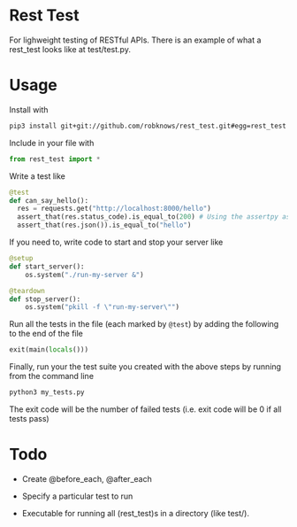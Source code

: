 # Rest Test

For lighweight testing of RESTful APIs. There is an example of what a
rest_test looks like at test/test.py.

# Usage

Install with

```bash
pip3 install git+git://github.com/robknows/rest_test.git#egg=rest_test
```

Include in your file with

```python
from rest_test import *
```

Write a test like

```python
@test
def can_say_hello():
  res = requests.get("http://localhost:8000/hello")
  assert_that(res.status_code).is_equal_to(200) # Using the assertpy assertions library
  assert_that(res.json()).is_equal_to("hello")
```

If you need to, write code to start and stop your server like

```python
@setup
def start_server():
    os.system("./run-my-server &")

@teardown
def stop_server():
    os.system("pkill -f \"run-my-server\"")
```

Run all the tests in the file (each marked by `@test`) by adding the following to the end of the file

```python
exit(main(locals()))
```

Finally, run your the test suite you created with the above steps by running from the command line

```bash
python3 my_tests.py
```

The exit code will be the number of failed tests (i.e. exit code will be 0 if all tests pass)

# Todo

- Create @before_each, @after_each

- Specify a particular test to run

- Executable for running all (rest_test)s in a directory (like test/).
